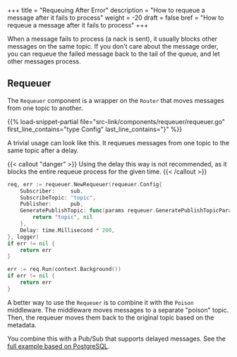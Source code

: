 +++
title = "Requeuing After Error"
description = "How to requeue a message after it fails to process"
weight = -20
draft = false
bref = "How to requeue a message after it fails to process"
+++

When a message fails to process (a nack is sent), it usually blocks other messages on the same topic.
If you don't care about the message order, you can requeue the failed message back to the tail of the queue,
and let other messages process.

## Requeuer

The `Requeuer` component is a wrapper on the `Router` that moves messages from one topic to another.

{{% load-snippet-partial file="src-link/components/requeuer/requeuer.go" first_line_contains="type Config" last_line_contains="}" %}}

A trivial usage can look like this. It requeues messages from one topic to the same topic after a delay.

{{< callout "danger" >}}
Using the delay this way is not recommended, as it blocks the entire requeue process for the given time.
{{< /callout >}}

```go
req, err := requeuer.NewRequeuer(requeuer.Config{
    Subscriber:     sub,
    SubscribeTopic: "topic",
    Publisher:      pub,
    GeneratePublishTopic: func(params requeuer.GeneratePublishTopicParams) (string, error) {
        return "topic", nil
    },
    Delay: time.Millisecond * 200,
}, logger)
if err != nil {
	return err
}

err := req.Run(context.Background())
if err != nil {
    return err
}
```

A better way to use the `Requeuer` is to combine it with the `Poison` middleware.
The middleware moves messages to a separate "poison" topic.
Then, the requeuer moves them back to the original topic based on the metadata.

You combine this with a Pub/Sub that supports delayed messages.
See the [full example based on PostgreSQL](https://github.com/ThreeDotsLabs/watermill/blob/master/_examples/real-world-examples/delayed-requeue/main.go).

